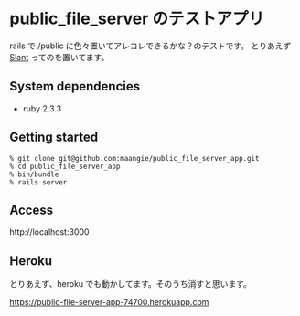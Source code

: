 # public_file_server のテストアプリ

rails で /public に色々置いてアレコレできるかな？のテストです。
とりあえず [Slant](http://freehtml5.co/preview/?item=slant-free-html5-bootstrap-template) ってのを置いてます。

## System dependencies
- ruby 2.3.3

## Getting started

```
% git clone git@github.com:maangie/public_file_server_app.git
% cd public_file_server_app
% bin/bundle
% rails server
```

## Access
http://localhost:3000

## Heroku
とりあえず、heroku でも動かしてます。そのうち消すと思います。

https://public-file-server-app-74700.herokuapp.com